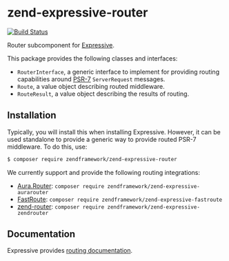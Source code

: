 # zend-expressive-router

[![Build Status](https://secure.travis-ci.org/zendframework/zend-expressive-router.svg?branch=master)](https://secure.travis-ci.org/zendframework/zend-expressive-router)

Router subcomponent for [Expressive](https://github.com/zendframework/zend-expressive).

This package provides the following classes and interfaces:

- `RouterInterface`, a generic interface to implement for providing routing
  capabilities around [PSR-7](http://www.php-fig.org/psr/psr-7/)
  `ServerRequest` messages.
- `Route`, a value object describing routed middleware.
- `RouteResult`, a value object describing the results of routing.

## Installation

Typically, you will install this when installing Expressive. However, it can be
used standalone to provide a generic way to provide routed PSR-7 middleware. To
do this, use:

```bash
$ composer require zendframework/zend-expressive-router
```

We currently support and provide the following routing integrations:

- [Aura.Router](https://github.com/auraphp/Aura.Router):
  `composer require zendframework/zend-expressive-aurarouter`
- [FastRoute](https://github.com/nikic/FastRoute):
  `composer require zendframework/zend-expressive-fastroute`
- [zend-router](https://github.com/zendframework/zend-router):
  `composer require zendframework/zend-expressive-zendrouter`

## Documentation

Expressive provides [routing documentation](http://zend-expressive.readthedocs.org/en/latest/router/intro/).
